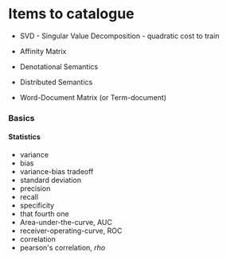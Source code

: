 # Items to catalogue

- SVD - Singular Value Decomposition - quadratic cost to train
- Affinity Matrix

- Denotational Semantics
- Distributed Semantics

- Word-Document Matrix (or Term-document)

### Basics
#### Statistics
- variance
- bias
- variance-bias tradeoff
- standard deviation
- precision
- recall
- specificity
- that fourth one
- Area-under-the-curve, AUC
- receiver-operating-curve, ROC
- correlation
- pearson's correlation, $rho$
